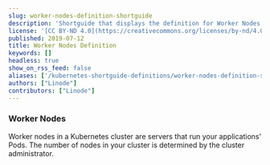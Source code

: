 ```yaml
---
slug: worker-nodes-definition-shortguide
description: 'Shortguide that displays the definition for Worker Nodes.'
license: '[CC BY-ND 4.0](https://creativecommons.org/licenses/by-nd/4.0)'
published: 2019-07-12
title: Worker Nodes Definition
keywords: []
headless: true
show_on_rss_feed: false
aliases: ['/kubernetes-shortguide-definitions/worker-nodes-definition-shortguide/']
authors: ["Linode"]
contributors: ["Linode"]
---
```


### Worker Nodes

Worker nodes in a Kubernetes cluster are servers that run your applications' Pods. The number of nodes in your cluster is determined by the cluster administrator.
